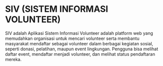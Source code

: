 # SIV (SISTEM INFORMASI VOLUNTEER)
SIV adalah Aplikasi Sistem Informasi Volunteer adalah platform web yang memudahkan organisasi untuk mencari volunteer serta membantu masyarakat mendaftar sebagai volunteer dalam berbagai kegiatan sosial, seperti donasi, pelatihan, maupun event lingkungan.
Pengguna bisa melihat daftar event, mendaftar menjadi volunteer, dan melihat status pendaftaran mereka.
